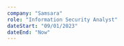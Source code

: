 ```yaml
---
company: "Samsara"
role: "Information Security Analyst"
dateStart: "09/01/2023"
dateEnd: "Now"
---
```



